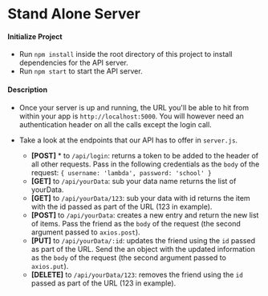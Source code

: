 # Stand Alone Server


#### Initialize Project

* Run `npm install` inside the root directory of this project to install dependencies for the API server.
* Run `npm start` to start the API server.


####  Description

* Once your server is up and running, the URL you'll be able to hit from within your app is `http://localhost:5000`. You will however need an authentication header on all the calls except the login call.
* Take a look at the endpoints that our API has to offer in `server.js`.

  * **[POST]** * to `/api/login`: returns a token to be added to the header of all other requests. Pass in the following credentials as the `body` of the request: `{ username: 'lambda', password: 'school' }`
  * **[GET]** to `/api/yourData`: sub your data name returns the list of yourData.
  * **[GET]** to `/api/yourData/123`: sub your data with id returns the item with the id passed as part of the URL (123 in example).
  * **[POST]** to `/api/yourData`: creates a new entry and return the new list of items. Pass the friend as the `body` of the request (the second argument passed to `axios.post`).
  * **[PUT]** to `/api/yourData/:id`: updates the friend using the `id` passed as part of the URL. Send the an object with the updated information as the `body` of the request (the second argument passed to `axios.put`).
  * **[DELETE]** to `/api/yourData/123`: removes the friend using the `id` passed as part of the URL (123 in example).


